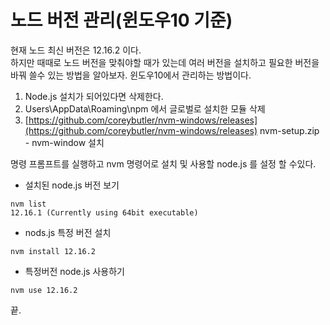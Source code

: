 # 노드 버전 관리\(윈도우10 기준\)

현재 노드 최신 버전은 12.16.2 이다.  
하지만 때때로 노드 버전을 맞춰야할 때가 있는데 여러 버전을 설치하고 필요한 버전을 바꿔 쓸수 있는 방법을 알아보자. 윈도우10에서 관리하는 방법이다.



1. Node.js 설치가 되어있다면 삭제한다.
2. Users\AppData\Roaming\npm 에서 글로벌로 설치한 모듈 삭제
3. [https://github.com/coreybutler/nvm-windows/releases](https://github.com/coreybutler/nvm-windows/releases) nvm-setup.zip - nvm-window 설치

명령 프롬프트를 실행하고 nvm 명령어로 설치 및 사용할 node.js 를 설정 할 수있다.

* 설치된 node.js 버전 보기

```text
nvm list
12.16.1 (Currently using 64bit executable)
```

* nods.js 특정 버전 설치

```text
nvm install 12.16.2
```

* 특정버전 node.js 사용하기

```text
nvm use 12.16.2
```

끝.

